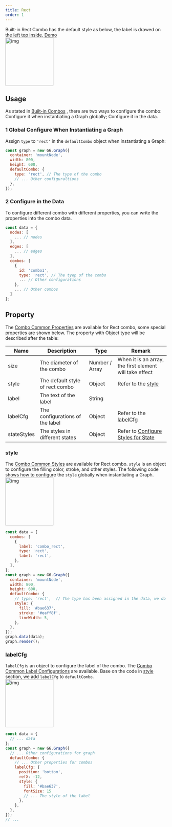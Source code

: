 ```yaml
---
title: Rect
order: 1
---
```


Built-in Rect Combo has the default style as below, the label is drawed on the left top inside.
<a href='/en/examples/item/defaultCombos#rect' target='_blank'>Demo</a>
<br /> <img src='https://gw.alipayobjects.com/mdn/rms_f8c6a0/afts/img/A*Khp4QpxXVlQAAAAAAAAAAABkARQnAQ' width=150 alt='img'/>

## Usage

As stated in [Built-in Combos](/en/docs/manual/middle/elements/combos/defaultCombo) , there are two ways to configure the combo: Configure it when instantiating a Graph globally; Configure it in the data.

### 1 Global Configure When Instantiating a Graph

Assign `type` to `'rect'` in the `defaultCombo` object when instantiating a Graph:

```javascript
const graph = new G6.Graph({
  container: 'mountNode',
  width: 800,
  height: 600,
  defaultCombo: {
    type: 'rect', // The type of the combo
    // ... Other configuraltions
  },
});
```

### 2 Configure in the Data

To configure different combo with different properties, you can write the properties into the combo data.

```javascript
const data = {
  nodes: [
    ... // nodes
  ],
  edges: [
    ... // edges
  ],
  combos: [
    {
      id: 'combo1',
      type: 'rect', // The tyep of the combo
      ... // Other configurations
    },
    ... // Other combos
  ]
};
```

## Property

The [Combo Common Properties](/en/docs/manual/middle/elements/combos/defaultCombo/#common-property) are available for Rect combo, some special properties are shown below. The property with Object type will be described after the table:<br />

| Name | Description | Type | Remark |
| --- | --- | --- | --- |
| size | The diameter of the combo | Number / Array | When it is an array, the first element will take effect |
| style | The default style of rect combo | Object | Refer to the [style](./rect#style) |
| label | The text of the label | String |  |
| labelCfg | The configurations of the label | Object | Refer to the [labelCfg](/rect#labelcfg) |
| stateStyles | The styles in different states | Object | Refer to [Configure Styles for State](/en/docs/manual/middle/states/state#configure-styles-for-state) |

### style

The [Combo Common Styles](/en/docs/manual/middle/elements/nodes/defaultNode/#style) are available for Rect combo. `style` is an object to configure the filling color, stroke, and other styles. The following code shows how to configure the `style` globally when instantiating a Graph.<br /> <img src='https://gw.alipayobjects.com/mdn/rms_f8c6a0/afts/img/A*VwLDQrjV9PkAAAAAAAAAAABkARQnAQ' width=150 alt='img'/>

```javascript
const data = {
  combos: [
    {
      label: 'combo_rect',
      type: 'rect',
      label: 'rect',
    },
  ],
};
const graph = new G6.Graph({
  container: 'mountNode',
  width: 800,
  height: 600,
  defaultCombo: {
    // type: 'rect',  // The type has been assigned in the data, we do not have to define it any more
    style: {
      fill: '#bae637',
      stroke: '#eaff8f',
      lineWidth: 5,
    },
  },
});
graph.data(data);
graph.render();
```

### labelCfg

`labelCfg` is an object to configure the label of the combo. The [Combo Common Label Configurations](/en/docs/manual/middle/elements/combos/defaultCombo/#label-and-labelcfg) are available. Base on the code in [style](#style) section, we add `labelCfg` to `defaultCombo`.<br /><img src='https://gw.alipayobjects.com/mdn/rms_f8c6a0/afts/img/A*qAqbSLqTWSoAAAAAAAAAAABkARQnAQ' width=150 alt='img'/>

```javascript
const data = {
  // ... data
};
const graph = new G6.Graph({
  // ... Other configurations for graph
  defaultCombo: {
    // ... Other properties for combos
    labelCfg: {
      position: 'bottom',
      refX: -12,
      style: {
        fill: '#bae637',
        fontSize: 15
        // ... The style of the label
      },
    },
  },
});
// ...
```
